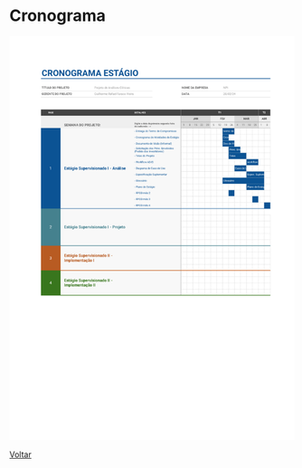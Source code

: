 # Cronograma

![Cronograma](/docs/img/Cronograma-de-projeto-Cronograma-de-projeto.png)

[Voltar](readme.md)
